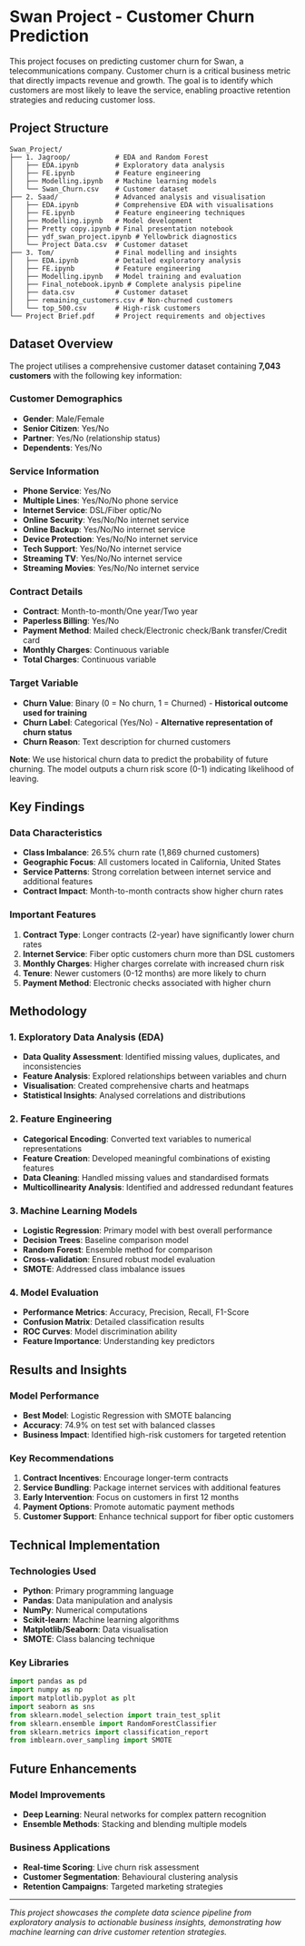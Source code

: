 # Swan Project - Customer Churn Prediction

This project focuses on predicting customer churn for Swan, a telecommunications company. Customer churn is a critical business metric that directly impacts revenue and growth. The goal is to identify which customers are most likely to leave the service, enabling proactive retention strategies and reducing customer loss.

## Project Structure

```
Swan_Project/
├── 1. Jagroop/           # EDA and Random Forest
│   ├── EDA.ipynb         # Exploratory data analysis
│   ├── FE.ipynb          # Feature engineering
│   ├── Modelling.ipynb   # Machine learning models
│   └── Swan_Churn.csv    # Customer dataset
├── 2. Saad/              # Advanced analysis and visualisation
│   ├── EDA.ipynb         # Comprehensive EDA with visualisations
│   ├── FE.ipynb          # Feature engineering techniques
│   ├── Modelling.ipynb   # Model development
│   ├── Pretty copy.ipynb # Final presentation notebook
│   ├── ydf_swan_project.ipynb # Yellowbrick diagnostics
│   └── Project Data.csv  # Customer dataset
├── 3. Tom/               # Final modelling and insights
│   ├── EDA.ipynb         # Detailed exploratory analysis
│   ├── FE.ipynb          # Feature engineering
│   ├── Modelling.ipynb   # Model training and evaluation
│   ├── Final_notebook.ipynb # Complete analysis pipeline
│   ├── data.csv          # Customer dataset
│   ├── remaining_customers.csv # Non-churned customers
│   └── top_500.csv       # High-risk customers
└── Project Brief.pdf     # Project requirements and objectives
```

## Dataset Overview

The project utilises a comprehensive customer dataset containing **7,043 customers** with the following key information:

### Customer Demographics
- **Gender**: Male/Female
- **Senior Citizen**: Yes/No
- **Partner**: Yes/No (relationship status)
- **Dependents**: Yes/No

### Service Information
- **Phone Service**: Yes/No
- **Multiple Lines**: Yes/No/No phone service
- **Internet Service**: DSL/Fiber optic/No
- **Online Security**: Yes/No/No internet service
- **Online Backup**: Yes/No/No internet service
- **Device Protection**: Yes/No/No internet service
- **Tech Support**: Yes/No/No internet service
- **Streaming TV**: Yes/No/No internet service
- **Streaming Movies**: Yes/No/No internet service

### Contract Details
- **Contract**: Month-to-month/One year/Two year
- **Paperless Billing**: Yes/No
- **Payment Method**: Mailed check/Electronic check/Bank transfer/Credit card
- **Monthly Charges**: Continuous variable
- **Total Charges**: Continuous variable

### Target Variable
- **Churn Value**: Binary (0 = No churn, 1 = Churned) - **Historical outcome used for training**
- **Churn Label**: Categorical (Yes/No) - **Alternative representation of churn status**
- **Churn Reason**: Text description for churned customers

**Note**: We use historical churn data to predict the probability of future churning. The model outputs a churn risk score (0-1) indicating likelihood of leaving.

## Key Findings

### Data Characteristics
- **Class Imbalance**: 26.5% churn rate (1,869 churned customers)
- **Geographic Focus**: All customers located in California, United States
- **Service Patterns**: Strong correlation between internet service and additional features
- **Contract Impact**: Month-to-month contracts show higher churn rates

### Important Features
1. **Contract Type**: Longer contracts (2-year) have significantly lower churn rates
2. **Internet Service**: Fiber optic customers churn more than DSL customers
3. **Monthly Charges**: Higher charges correlate with increased churn risk
4. **Tenure**: Newer customers (0-12 months) are more likely to churn
5. **Payment Method**: Electronic checks associated with higher churn

## Methodology

### 1. Exploratory Data Analysis (EDA)
- **Data Quality Assessment**: Identified missing values, duplicates, and inconsistencies
- **Feature Analysis**: Explored relationships between variables and churn
- **Visualisation**: Created comprehensive charts and heatmaps
- **Statistical Insights**: Analysed correlations and distributions

### 2. Feature Engineering
- **Categorical Encoding**: Converted text variables to numerical representations
- **Feature Creation**: Developed meaningful combinations of existing features
- **Data Cleaning**: Handled missing values and standardised formats
- **Multicollinearity Analysis**: Identified and addressed redundant features

### 3. Machine Learning Models
- **Logistic Regression**: Primary model with best overall performance
- **Decision Trees**: Baseline comparison model
- **Random Forest**: Ensemble method for comparison
- **Cross-validation**: Ensured robust model evaluation
- **SMOTE**: Addressed class imbalance issues

### 4. Model Evaluation
- **Performance Metrics**: Accuracy, Precision, Recall, F1-Score
- **Confusion Matrix**: Detailed classification results
- **ROC Curves**: Model discrimination ability
- **Feature Importance**: Understanding key predictors

## Results and Insights

### Model Performance
- **Best Model**: Logistic Regression with SMOTE balancing
- **Accuracy**: 74.9% on test set with balanced classes
- **Business Impact**: Identified high-risk customers for targeted retention

### Key Recommendations
1. **Contract Incentives**: Encourage longer-term contracts
2. **Service Bundling**: Package internet services with additional features
3. **Early Intervention**: Focus on customers in first 12 months
4. **Payment Options**: Promote automatic payment methods
5. **Customer Support**: Enhance technical support for fiber optic customers


## Technical Implementation

### Technologies Used
- **Python**: Primary programming language
- **Pandas**: Data manipulation and analysis
- **NumPy**: Numerical computations
- **Scikit-learn**: Machine learning algorithms
- **Matplotlib/Seaborn**: Data visualisation
- **SMOTE**: Class balancing technique

### Key Libraries
```python
import pandas as pd
import numpy as np
import matplotlib.pyplot as plt
import seaborn as sns
from sklearn.model_selection import train_test_split
from sklearn.ensemble import RandomForestClassifier
from sklearn.metrics import classification_report
from imblearn.over_sampling import SMOTE
```



## Future Enhancements

### Model Improvements
- **Deep Learning**: Neural networks for complex pattern recognition
- **Ensemble Methods**: Stacking and blending multiple models


### Business Applications
- **Real-time Scoring**: Live churn risk assessment
- **Customer Segmentation**: Behavioural clustering analysis
- **Retention Campaigns**: Targeted marketing strategies


---

*This project showcases the complete data science pipeline from exploratory analysis to actionable business insights, demonstrating how machine learning can drive customer retention strategies.*
